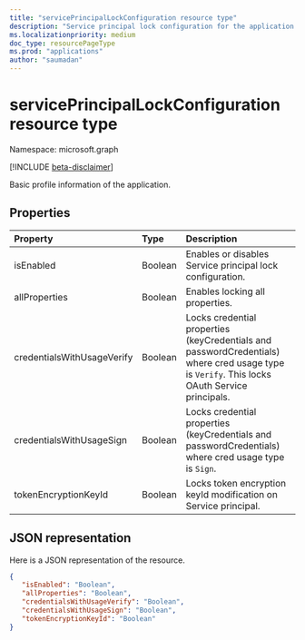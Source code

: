 ```yaml
---
title: "servicePrincipalLockConfiguration resource type"
description: "Service principal lock configuration for the application."
ms.localizationpriority: medium
doc_type: resourcePageType
ms.prod: "applications"
author: "saumadan"
---
```


# servicePrincipalLockConfiguration resource type

Namespace: microsoft.graph

[!INCLUDE [beta-disclaimer](../../includes/beta-disclaimer.md)]

Basic profile information of the application.

## Properties

| Property | Type | Description |
|:---------------|:--------|:----------|
| isEnabled                  | Boolean | Enables or disables Service principal lock configuration. | 
| allProperties              | Boolean | Enables locking all properties.                                                                                                             |
| credentialsWithUsageVerify | Boolean | Locks credential properties (keyCredentials and passwordCredentials) where cred usage type is `Verify`. This locks OAuth Service principals.                                                   |
| credentialsWithUsageSign   | Boolean | Locks credential properties (keyCredentials and passwordCredentials) where cred usage type is `Sign`.                                                                 |
| tokenEncryptionKeyId       | Boolean | Locks token encryption keyId modification on Service principal.                                                                            |

## JSON representation
Here is a JSON representation of the resource.

<!-- {
  "blockType": "resource",
  "optionalProperties": [

  ],
  "@odata.type": "microsoft.graph.servicePrincipalLockConfiguration"
}-->

```json
{
   "isEnabled": "Boolean",
   "allProperties": "Boolean",
   "credentialsWithUsageVerify": "Boolean",
   "credentialsWithUsageSign": "Boolean",
   "tokenEncryptionKeyId": "Boolean"
}

```


<!-- uuid: 8fcb5dbc-d5aa-4681-8e31-b001d5168d79
2015-10-25 14:57:30 UTC -->
<!--
{
  "type": "#page.annotation",
  "description": "servicePrincipalLockConfiguration resource",
  "keywords": "",
  "section": "documentation",
  "tocPath": "",
  "suppressions": []
}
-->


